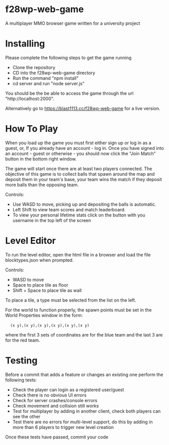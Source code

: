 # f28wp-web-game

A multiplayer MMO browser game written for a university project

# Installing

Please complete the following steps to get the game running

* Clone the repository
* CD into the f28wp-web-game directory
* Run the command "npm install"
* cd server and run "node server.js"

You should be the be able to access the game through the url "http://localhost:2000".

Alternatively go to https://blast1113.cc/f28wp-web-game for a live version.

# How To Play

When you load up the game you must first either sign up or log in as a guest, or, If you already have an account - log in.
Once you have signed into an account - guest or otherwise - you should now click the "Join Match" button in the bottom right window.

The game will start once there are at least two players connected.
The objective of this game is to collect balls that spawn around the map and deposit them in your team's base,
your team wins the match if they deposit more balls than the opposing team.

Controls:

* Use WASD to move, picking up and depositing the balls is automatic.
* Left Shift to view team scores and match leaderboard.
* To view your personal lifetime stats click on the button with you username in the top left of the screen

# Level Editor

To run the level editor, open the html file in a browser and load the file blocktypes.json when prompted.

Controls:

* WASD to move
* Space to place tile as floor
* Shift + Space to place tile as wall

To place a tile, a type must be selected from the list on the left.

For the world to function properly, the spawn points must be set in the World Properties window in the form:

    `(x y),(x y),(x y),(x y),(x y),(x y)`

where the first 3 sets of coordinates are for the blue team and the last 3 are for the red team.

# Testing

Before a commit that adds a feature or changes an existing one perform the following tests:

* Check the player can login as a registered user/guest
* Check there is no obvious UI errors
* Check for server crashes/console errors
* Check movement and collision still works
* Test for multiplayer by adding in another client, check both players can see the other
* Test there are no errors for multi-level support, do this by adding in more than 6 players to trigger new level creation

Once these tests have passed, commit your code
